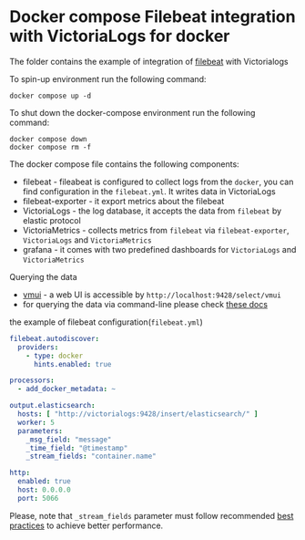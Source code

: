 # Docker compose Filebeat integration with VictoriaLogs for docker

The folder contains the example of integration of [filebeat](https://www.elastic.co/guide/en/beats/filebeat/current/filebeat-overview.html) with Victorialogs

To spin-up environment  run the following command:
```
docker compose up -d 
```

To shut down the docker-compose environment run the following command:
```
docker compose down
docker compose rm -f
```

The docker compose file contains the following components:

* filebeat - fileabeat is configured to collect logs from the `docker`, you can find configuration in the `filebeat.yml`. It writes data in VictoriaLogs
* filebeat-exporter - it export metrics about the filebeat
* VictoriaLogs - the log database, it accepts the data from `filebeat` by elastic protocol
* VictoriaMetrics - collects metrics from `filebeat` via `filebeat-exporter`, `VictoriaLogs` and `VictoriaMetrics`
* grafana - it comes with two predefined dashboards for `VictoriaLogs` and `VictoriaMetrics`

Querying the data 

* [vmui](https://docs.victoriametrics.com/VictoriaLogs/querying/#vmui) - a web UI is accessible by `http://localhost:9428/select/vmui`
* for querying the data via command-line please check [these docs](https://docs.victoriametrics.com/VictoriaLogs/querying/#command-line)

the example of filebeat configuration(`filebeat.yml`)

```yaml
filebeat.autodiscover:
  providers:
    - type: docker
      hints.enabled: true

processors:
  - add_docker_metadata: ~

output.elasticsearch:
  hosts: [ "http://victorialogs:9428/insert/elasticsearch/" ]
  worker: 5
  parameters:
    _msg_field: "message"
    _time_field: "@timestamp"
    _stream_fields: "container.name"

http:
  enabled: true
  host: 0.0.0.0
  port: 5066
```

Please, note that `_stream_fields` parameter must follow recommended [best practices](https://docs.victoriametrics.com/victorialogs/keyconcepts/#stream-fields) to achieve better performance.
